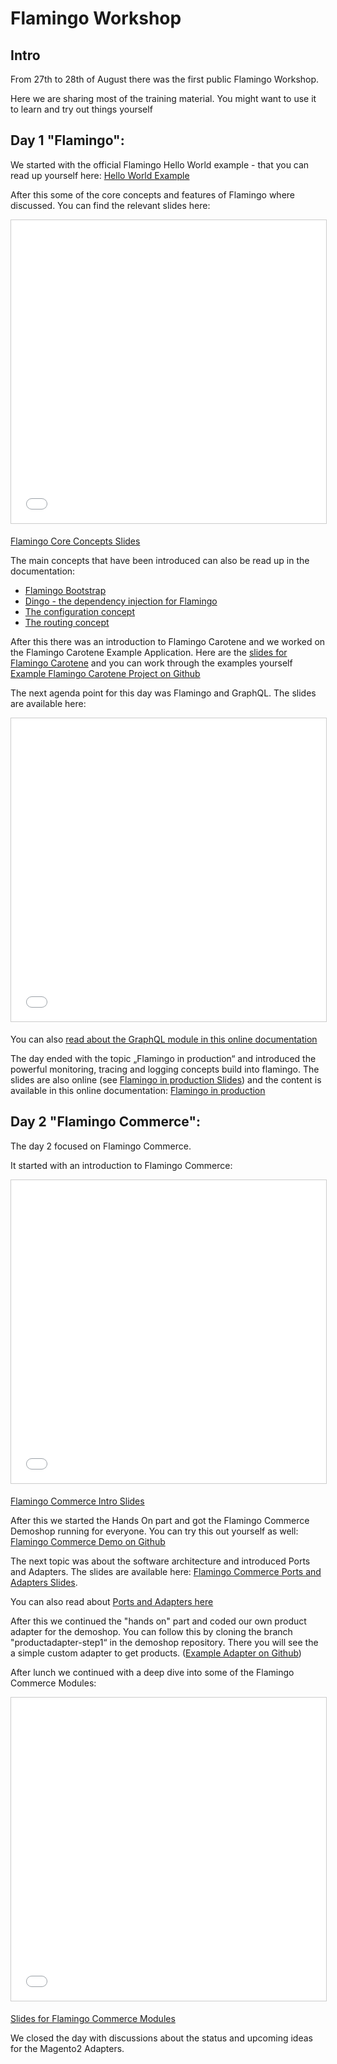 # Flamingo Workshop 

## Intro
From 27th to 28th of August there was the first public Flamingo Workshop.

Here we are sharing most of the training material.
You might want to use it to learn and try out things yourself


## Day 1 "Flamingo":
We started with the official Flamingo Hello World example - that you can read up yourself here:
[Hello World Example](https://docs.flamingo.me/6.%20Trainings/1.%20Tutorial%20Hello%20World.html)

After this some of the core concepts and features of Flamingo where discussed. You can find the relevant slides here:
<iframe src="//www.slideshare.net/slideshow/embed_code/key/IYuokUbY4JJprm" width="595" height="485" frameborder="0" marginwidth="0" marginheight="0" scrolling="no" style="border:1px solid #CCC; border-width:1px; margin-bottom:5px; max-width: 100%;" allowfullscreen> </iframe>

[Flamingo Core Concepts Slides](https://de.slideshare.net/i-love-flamingo/flamingo-core-concepts)

The main concepts that have been introduced can also be read up in the documentation:

* [Flamingo Bootstrap](https://docs.flamingo.me/2.%20Flamingo%20Core/1.%20Flamingo%20Basics/7.%20Flamingo%20Bootstrap.html)
* [Dingo - the dependency injection for Flamingo](https://docs.flamingo.me/3.%20Flamingo%20Modules/1.%20dingo.html)
* [The configuration concept](https://docs.flamingo.me/2.%20Flamingo%20Core/2.%20Framework%20Modules/Configuration.html)
* [The routing concept](https://docs.flamingo.me/2.%20Flamingo%20Core/2.%20Framework%20Modules/Web%20module/ReadmeRouter.html)

After this there was an introduction to Flamingo Carotene and we worked on the Flamingo Carotene Example Application. 
Here are the [slides for Flamingo Carotene](https://de.slideshare.net/i-love-flamingo/flamingo-carotene)
and you can work through the examples yourself [Example Flamingo Carotene Project on Github](https://github.com/i-love-flamingo/example-flamingo-carotene)

The next agenda point for this day was Flamingo and GraphQL. 
The slides are available here:
<iframe src="//www.slideshare.net/slideshow/embed_code/key/bxVxm5GZHlylaY" width="595" height="485" frameborder="0" marginwidth="0" marginheight="0" scrolling="no" style="border:1px solid #CCC; border-width:1px; margin-bottom:5px; max-width: 100%;" allowfullscreen> </iframe> 

You can also [read about the GraphQL module in this online documentation](https://docs.flamingo.me/3.%20Flamingo%20Modules/graphql.html)

The day ended with the topic „Flamingo in production“ and introduced the powerful monitoring, tracing and logging concepts build into flamingo. 
The slides are also online (see [Flamingo in production Slides](https://de.slideshare.net/i-love-flamingo/flamingo-in-production)) and the content is available in this online documentation: [Flamingo in production](https://docs.flamingo.me/2.%20Flamingo%20Core/1.%20Flamingo%20Basics/5.%20Flamingo%20Production.html)


## Day 2 "Flamingo Commerce":

The day 2 focused on Flamingo Commerce.

It started with an introduction to Flamingo Commerce: 
<iframe src="//www.slideshare.net/slideshow/embed_code/key/yyTk94hWDVKOE1" width="595" height="485" frameborder="0" marginwidth="0" marginheight="0" scrolling="no" style="border:1px solid #CCC; border-width:1px; margin-bottom:5px; max-width: 100%;" allowfullscreen> </iframe>

[Flamingo Commerce Intro Slides](https://de.slideshare.net/i-love-flamingo/flamingo-commerce-intro)

After this we started the Hands On part and got the Flamingo Commerce Demoshop running for everyone. 
You can try this out yourself as well: 
[Flamingo Commerce Demo on Github](https://github.com/i-love-flamingo/commerce-demo-carotene#run-local-from-source-code)

The next topic was about the software architecture and introduced Ports and Adapters. 
The slides are available here: [Flamingo Commerce Ports and Adapters Slides](https://de.slideshare.net/i-love-flamingo/flamingo-commerce-ports-and-adapters).

You can also read about [Ports and Adapters here](https://docs.flamingo.me/2.%20Flamingo%20Core/1.%20Flamingo%20Basics/4.%20Ports%20and%20Adapters.html)

After this we continued the "hands on" part and coded our own product adapter for the demoshop. 
You can follow this by cloning the branch "productadapter-step1“ in the demoshop repository. 
There you will see the a simple custom adapter to get products. ([Example Adapter on Github](https://github.com/i-love-flamingo/commerce-demo-carotene/blob/productadapter-step1/src/myproduct/infrastructure/product/serviceadapter.go))

After lunch we continued with a deep dive into some of the Flamingo Commerce Modules:
<iframe src="//www.slideshare.net/slideshow/embed_code/key/nFYAZqCLBan56v" width="595" height="485" frameborder="0" marginwidth="0" marginheight="0" scrolling="no" style="border:1px solid #CCC; border-width:1px; margin-bottom:5px; max-width: 100%;" allowfullscreen> </iframe>

[Slides for Flamingo Commerce Modules](https://de.slideshare.net/i-love-flamingo/flamingo-commerce-module-details)

We closed the day with discussions about the status and upcoming ideas for the Magento2 Adapters.



